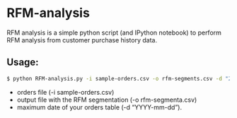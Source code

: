 # RFM-analysis

RFM analysis is a simple python script (and IPython notebook) to perform RFM analysis from customer purchase history data. 

## Usage:

```bash
$ python RFM-analysis.py -i sample-orders.csv -o rfm-segments.csv -d "2014-04-01"
```

- orders file (-i sample-orders.csv)
- output file with the RFM segmentation (-o rfm-segmenta.csv)
- maximum date of your orders table (-d “YYYY-mm-dd”).

